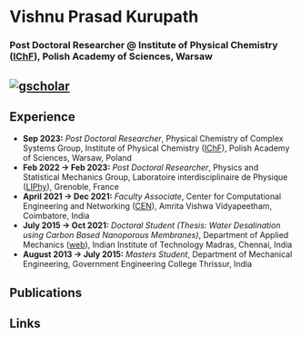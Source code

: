 # **Vishnu Prasad Kurupath**

### Post Doctoral Researcher @ Institute of Physical Chemistry ([IChF](https://ichf.edu.pl/en)), Polish Academy of Sciences, Warsaw

[![gscholar](https://github.com/vishnu-prasad-kurupath/vishnu-prasad-kurupath.github.io/assets/129292632/7f6bf8de-5ca2-4dd1-b9b1-9d9768ba91a6)][1]
---

## **Experience**
- **Sep 2023:** _Post Doctoral Researcher_, Physical Chemistry of Complex Systems Group, Institute of Physical Chemistry ([IChF](https://ichf.edu.pl/en)), Polish Academy of Sciences, Warsaw, Poland
- **Feb 2022 -> Feb 2023:** _Post Doctoral Researcher_, Physics and Statistical Mechanics Group, Laboratoire interdisciplinaire de Physique ([LIPhy](https://liphy.univ-grenoble-alpes.fr/en)), Grenoble, France
- **April 2021 -> Dec 2021:** _Faculty Associate_, Center for Computational Engineering and Networking ([CEN](https://www.amrita.edu/center/computational-engineering-and-networking/)), Amrita Vishwa Vidyapeetham, Coimbatore, India
- **July 2015 -> Oct 2021:** _Doctoral Student (Thesis: Water Desalination using Carbon Based Nanoporous Membranes)_, Department of Applied Mechanics ([web](https://apm.iitm.ac.in/index.html)), Indian Institute of Technology Madras, Chennai, India
- **August 2013 -> July 2015:** _Masters Student_, Department of Mechanical Engineering, Government Engineering College Thrissur, India

## **Publications**

## **Links**


[1]: https://scholar.google.com/citations?user=KUmun1kAAAAJ&hl=en

